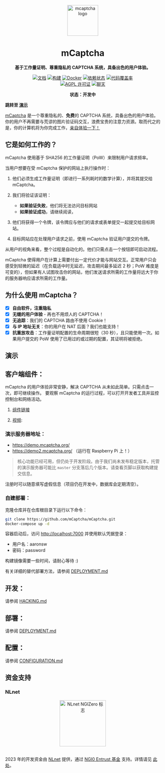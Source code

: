 <div align="center">
<img width="100px" alt="mcaptcha logo" src="./docs/res/icon-trans.png" />
  <h1>mCaptcha</h1>
  <p>
    <strong>
基于工作量证明、尊重隐私的 CAPTCHA 系统，具备出色的用户体验。
</strong>
  </p>

[![文档](https://img.shields.io/badge/文档-master-blue?style=flat-square)](https://mcaptcha.github.io/mCaptcha/mCaptcha/)
[![构建](https://github.com/mCaptcha/mCaptcha/actions/workflows/linux.yml/badge.svg)](https://github.com/mCaptcha/mCaptcha/actions/workflows/linux.yml)
[![Docker](https://img.shields.io/docker/pulls/mcaptcha/mcaptcha)](https://hub.docker.com/r/mcaptcha/mcaptcha)
[![依赖状态](https://deps.rs/repo/github/mCaptcha/mCaptcha/status.svg?style=flat-square)](https://deps.rs/repo/github/mCaptcha/mCaptcha)
[![代码覆盖率](https://codecov.io/gh/mCaptcha/mCaptcha/branch/master/graph/badge.svg?style=flat-square)](https://codecov.io/gh/mCaptcha/mCaptcha)
<br />
[![AGPL 许可证](https://img.shields.io/badge/许可证-AGPL-blue.svg?style=flat-square)](http://www.gnu.org/licenses/agpl-3.0)
[![聊天](https://img.shields.io/badge/matrix-+mcaptcha:matrix.batsense.net-purple?style=flat-square)](https://matrix.to/#/+mcaptcha:matrix.batsense.net)

**状态：开发中**

</div>

**跳转至 [演示](#演示)**

[mCaptcha](https://mcaptcha.org) 是一个尊重隐私的、**免费**的 CAPTCHA
系统，具备出色的用户体验。你的用户不再需要与荒谬的图片验证码交互，浪费宝贵的注意力资源。取而代之的是，你的计算机将为你完成工作，[亲自体验一下！](https://demo.mcaptcha.org/widget/?sitekey=pHy0AktWyOKuxZDzFfoaewncWecCHo23)

## 它是如何工作的？

mCaptcha 使用基于 SHA256 的工作量证明（PoW）来限制用户请求频率。

当用户想要在受 mCaptcha 保护的网站上执行操作时：

1. 他们必须生成工作量证明（即进行一系列耗时的数学计算），并将其提交给 mCaptcha。

2. 我们将验证该证明：

    - **如果验证失败**，他们将无法访问目标网站
    - **如果验证成功**，请继续阅读，

3. 他们将获得一个令牌，该令牌应与他们的请求或表单提交一起提交给目标网站。

4. 目标网站应在处理用户请求之前，使用 mCaptcha 验证用户提交的令牌。

从用户的视角来看，整个过程是自动化的。他们只需点击一个按钮即可启动流程。

mCaptcha 使得用户在计算上需要付出一定代价才能与网站交互。正常用户只会感受到轻微的延迟（在负载适中时无延迟，攻击期间最多延迟 2 秒；PoW 难度是可变的），但如果有人试图攻击你的网站，他们发送请求所需的工作量将远大于你的服务器响应请求所需的工作量。

## 为什么使用 mCaptcha？

-   [x] **自由软件，注重隐私**
-   [x] **无缝的用户体验** - 再也不用烦人的 CAPTCHA！
-   [x] **无追踪**：我们的 CAPTCHA 路由不使用 Cookie！
-   [x] **与 IP 地址无关**：你的用户在 NAT 后面？我们也能支持！
-   [x] **抗重放攻击**：工作量证明配置的生命周期很短（30 秒），且只能使用一次。如果用户提交的 PoW 使用了已用过的或过期的配置，其证明将被拒绝。

## 演示

## 客户端组件：

mCaptcha 的用户体验非常安静，解决 CAPTCHA 从未如此简单。只需点击一次，即可继续操作。
要观察 mCaptcha 的运行过程，可以打开开发者工具并监控控制台和网络活动。

1. [组件链接](https://demo.mcaptcha.org/widget/?sitekey=pHy0AktWyOKuxZDzFfoaewncWecCHo23)

2. [视频](https://github.com/mCaptcha/mCaptcha/blob/master/docs/res/widget-in-action.mp4?raw=true):

### 演示服务器地址：

-   https://demo.mcaptcha.org/
-   https://demo2.mcaptcha.org/ （运行在 Raspberry Pi 上！）

> 核心功能已经可用，但仍处于开发阶段。由于我们尚未发布稳定版本，托管的演示服务器可能比 `master` 分支落后几个版本。请查看页脚以获取构建提交信息。

注册时可以随意填写虚假信息（项目仍在开发中，数据库会定期清空）。

### 自建部署：

克隆仓库并在仓库根目录下运行以下命令：

```bash
git clone https://github.com/mCaptcha/mCaptcha.git
docker-compose up -d
```

容器启动后，访问 [http://localhost:7000](http://localhost:7000) 并使用默认凭据登录：

-   用户名：aaronsw
-   密码：password

构建镜像需要一些时间，请耐心等待 :)

有关详细的替代部署方法，请参阅 [DEPLOYMENT.md](./docs/DEPLOYMENT.md)

## 开发：

请参阅 [HACKING.md](./docs/HACKING.md)

## 部署：

请参阅 [DEPLOYMENT.md](./docs/DEPLOYMENT.md)

## 配置：

请参阅 [CONFIGURATION.md](./docs/CONFIGURATION.md)

## 资金支持

### NLnet

<div align="center">
	<img
		height="150px"
		alt="NLnet NGIZero 标志"
		src="./docs/third-party/NGIZero-green.hex.svg"
	/>
</div>

<br />

2023 年的开发资金由 [NLnet](https://nlnet.nl/) 提供，通过 [NGI0 Entrust 基金](https://nlnet.nl/entrust) 支持。详情请见 [此处](https://nlnet.nl/project/mCaptcha/)。